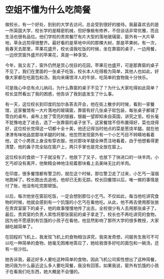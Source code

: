 # 空姐不懂为什么吃简餐

做校长，有一个好处，到别的大学去访问，总会受到很好的接待。我最喜欢去的是一所英国大学，校长学的是精密机械，但好像极有修养，不但谈话非常优雅，而且生活也很有品位。他们学校的贵宾餐厅有片大型的落地玻璃窗，窗外有一大片草地，草永远剪得很整齐。最好看的是草地中间的那棵大树，那是苹果树。有一次，我春天去那里，苹果花盛开，校长请我吃饭的时候，坐在靠窗的桌子，一边用餐，一边欣赏窗外盛开的苹果花，真是一种享受。 

今年，我又去了，窗外仍然是赏心悦目的花园，苹果花也盛开，可是那靠窗的桌子不见了，我们在里面的一张桌子吃饭，校长本人吃得极为简单，其他人也如此，好像大家都在吃面包和汤，我向来痛恨洋人的牛排，吃简单的食物我十分快乐。 

可是我心中总有点儿纳闷，为什么靠窗的桌子不见了？为什么大家吃得如此简单？校长显然看出了我的困惑，他告诉了我到底发生了什么事。 

有一天，这位校长到印度的加尔各答去开会，他在街上散步的时候，看到一家餐馆，这家餐馆有一大片落地的玻璃窗，靠窗有好几张桌子软包装，每张桌子都铺了雪白的桌布，桌布上放了雪亮的银器，银器一望即知来自英国，讲究之至。校长毫不犹豫地走了进去，选了一张靠窗的桌子坐下。这家餐馆不但布置得好，菜也烧得好，这位校长觉得这一切都十全十美，他还记得当时他点的菜是葱烧羊腿。就在他津津有味地品尝那块羊腿的时候，他忽然发现窗外有一个小乞丐目不转睛地看着他，这个小男孩上身没有穿衣服，他对那块羊腿全神贯注地看着，由于他想看得更清楚，他的鼻子完全贴在窗户上，两只手掌也是完全放在窗上。 

这位校长的食欲一下子就没有了，他放下了叉子，也放下了快进口的一块羊肉，小乞丐却没有离开，他聚精会神地注视着那块看上去美味无比的羊肉。 

在印度，很多餐馆都有警卫的，就在这个时候，那位警卫走了过来，小乞丐一溜烟地跑掉了。校长跑出去追他，他却已无影无踪。校长回餐馆以后，唯一做的事情是付了账，他没有吃完那顿饭。 

以后，每次他坐在窗前吃饭，一定会想到那位小乞丐。不仅如此，每当他吃讲究食物的时候，他就会感到有一个饥饿的小乞丐在看他吃。从此，他不再去使用那张放在贵宾室窗下的桌子，他的故事慢慢地传了出去，全校很少有人去用那张桌子了。最后，贵宾室的负责人索性将那张窗前的桌子拿走了。校长也不再吃讲究的食物，因为他不愿感到有饥饿的小孩子在看他，他显然影响了那所大学的很多教授，大家越吃越简单了。 

在回程的飞机上，我发现飞机上的食物相当讲究，我突发奇想，问服务生我可不可以吃一种简单的食物，她毫无困难地答应了，她给我很多好吃的面包和一碗汤，还有一些沙拉。 

她告诉我，最近好多人要吃这种简单的食物，因此飞机公司索性想出了这种简餐，她问我为什么最近这么多人要吃简餐，我没有回答。如果我说，窗外有饥饿的小孩子在看我们吃东西，她大概是不会懂的。
